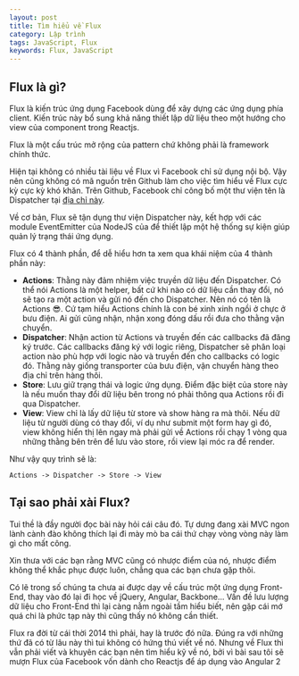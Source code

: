 ```yaml
---
layout: post
title: Tìm hiểu về Flux
category: Lập trình
tags: JavaScript, Flux
keywords: Flux, JavaScript     
---
```


## Flux là gì?

Flux là kiến trúc ứng dụng Facebook dùng để xây dựng các ứng dụng phía client. Kiến trúc này bổ sung khả năng thiết lập dữ liệu theo một hướng cho view của component trong Reactjs.

Flux là một cấu trúc mở rộng của pattern chứ không phải là framework chính thức.

Hiện tại không có nhiều tài liệu về Flux vì Facebook chỉ sử dụng nội bộ. Vậy nên cũng không có mã nguồn trên Github làm cho việc tìm hiểu về Flux cực kỳ cực kỳ khó khăn. Trên Github, Facebook chỉ công bố một thư viện tên là Dispatcher tại [địa chỉ này](https://github.com/facebook/flux/blob/master/src/Dispatcher.js).

Về cơ bản, Flux sẽ tận dụng thư viện Dispatcher này, kết hợp với các module EventEmitter của NodeJS của để thiết lập một hệ thống sự kiện giúp quản lý trạng thái ứng dụng.

Flux có 4 thành phần, để dễ hiểu hơn ta xem qua khái niệm của 4 thành phần này:

- **Actions**: Thằng này đảm nhiệm việc truyền dữ liệu đến Dispatcher. Có thể nói Actions là một helper, bất cứ khi nào có dữ liệu cần thay đổi, nó sẽ tạo ra một action và gửi nó đến cho Dispatcher. Nên nó có tên là Actions 😎. Cứ tạm hiểu Actions chính là con bé xinh xinh ngồi ở chực ở bưu điện. Ai gửi cũng nhận, nhận xong đóng dấu rồi đưa cho thằng vận chuyển.
- **Dispatcher**: Nhận action từ Actions và truyền đến các callbacks đã đăng ký trước. Các callbacks đăng ký với logic riêng, Dispatcher sẽ phân loại action nào phù hợp với logic nào và truyền đến cho callbacks có logic đó. Thằng này giống transporter của bưu điện, vận chuyển hàng theo địa chỉ trên hàng thôi.
- **Store**: Lưu giữ trạng thái và logic ứng dụng. Điểm đặc biệt của store này là nếu muốn thay đổi dữ liệu bên trong nó phải thông qua Actions rồi đi qua Dispatcher.
- **View**: View chỉ là lấy dữ liệu từ store và show hàng ra mà thôi. Nếu dữ liệu từ người dùng có thay đổi, ví dụ như submit một form hay gì đó, view không hiển thị lên ngay mà phải gửi về Actions rồi chạy 1 vòng qua những thằng bên trên để lưu vào store, rồi view lại móc ra để render.

Như vậy quy trình sẽ là:

```
Actions -> Dispatcher -> Store -> View
```

## Tại sao phải xài Flux?

Tui thề là đầy người đọc bài này hỏi cái câu đó. Tự dưng đang xài MVC ngon lành cành đào không thích lại đi mày mò ba cái thứ chạy vòng vòng này làm gì cho mất công.

Xin thưa với các bạn rằng MVC cũng có nhược điểm của nó, nhược điểm không thể khắc phục được luôn, chẳng qua các bạn chưa gặp thôi.

Có lẽ trong số chúng ta chưa ai được dạy về cấu trúc một ứng dụng Front-End, thay vào đó lại đi học về jQuery, Angular, Backbone... Vấn đề lưu lượng dữ liệu cho Front-End thì lại càng nằm ngoài tầm hiểu biết, nên gặp cái mớ quá chi là phức tạp này thì cũng thấy nó không cần thiết.

Flux ra đời từ cái thời 2014 thì phải, hay là trước đó nữa. Đúng ra với những thứ đã có từ lâu này thì tui không có hứng thú viết về nó. Nhưng về Flux thì vẫn phải viết và khuyên các bạn nên tìm hiểu kỹ về nó, bởi vì bài sau tôi sẽ mượn Flux của Facebook vốn dành cho Reactjs để áp dụng vào Angular 2